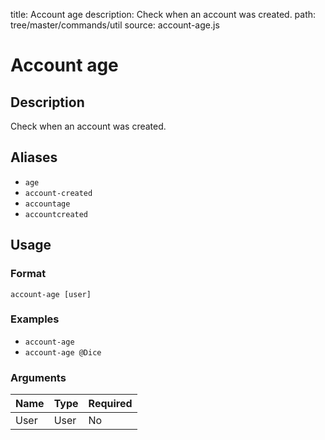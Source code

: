 title: Account age
description: Check when an account was created.
path: tree/master/commands/util
source: account-age.js

# Account age

## Description

Check when an account was created.

## Aliases

* `age`
* `account-created`
* `accountage`
* `accountcreated`

## Usage

### Format

`account-age [user]`

### Examples

* `account-age`
* `account-age @Dice`

### Arguments

| Name | Type | Required |
|------|------|----------|
| User | User | No       |
